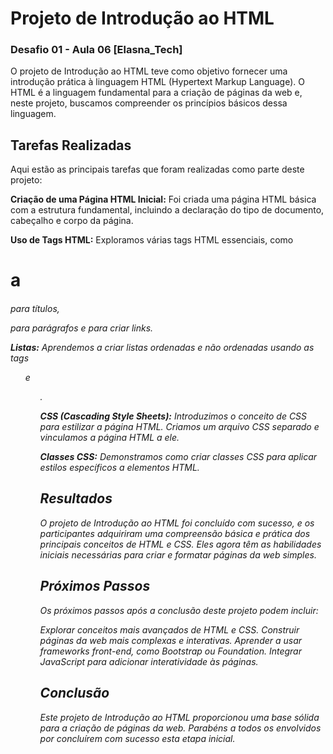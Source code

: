 
# Projeto de Introdução ao HTML

### Desafio  01 - Aula 06 [Elasna_Tech]

O projeto de Introdução ao HTML teve como objetivo fornecer uma introdução prática à linguagem HTML (Hypertext Markup Language). O HTML é a linguagem fundamental para a criação de páginas da web e, neste projeto, buscamos compreender os princípios básicos dessa linguagem.


## Tarefas Realizadas

Aqui estão as principais tarefas que foram realizadas como parte deste projeto:

**Criação de uma Página HTML Inicial:** Foi criada uma página HTML básica com a estrutura fundamental, incluindo a declaração do tipo de documento, cabeçalho e corpo da página.

**Uso de Tags HTML:**  Exploramos várias tags HTML essenciais, como <h1> a <h6> para títulos, <p> para parágrafos e <a> para criar links.

**Listas:** Aprendemos a criar listas ordenadas e não ordenadas usando as tags <ol> e <ul>.

**CSS (Cascading Style Sheets):** Introduzimos o conceito de CSS para estilizar a página HTML. Criamos um arquivo CSS separado e vinculamos a página HTML a ele.

**Classes CSS:** Demonstramos como criar classes CSS para aplicar estilos específicos a elementos HTML.


## Resultados

O projeto de Introdução ao HTML foi concluído com sucesso, e os participantes adquiriram uma compreensão básica e prática dos principais conceitos de HTML e CSS. Eles agora têm as habilidades iniciais necessárias para criar e formatar páginas da web simples.

## Próximos Passos
Os próximos passos após a conclusão deste projeto podem incluir:

Explorar conceitos mais avançados de HTML e CSS.
Construir páginas da web mais complexas e interativas.
Aprender a usar frameworks front-end, como Bootstrap ou Foundation.
Integrar JavaScript para adicionar interatividade às páginas.


## Conclusão
Este projeto de Introdução ao HTML proporcionou uma base sólida para a criação de páginas da web. Parabéns a todos os envolvidos por concluírem com sucesso esta etapa inicial. 